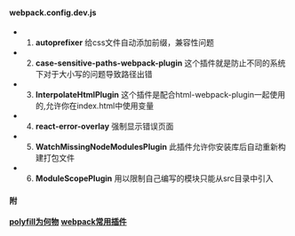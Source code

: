 #### webpack.config.dev.js
* 1. **autoprefixer**
给css文件自动添加前缀，兼容性问题
* 2. **case-sensitive-paths-webpack-plugin**
这个插件就是防止不同的系统下对于大小写的问题导致路径出错
* 3. **InterpolateHtmlPlugin**
这个插件是配合html-webpack-plugin一起使用的,允许你在index.html中使用变量
* 4. **react-error-overlay**
强制显示错误页面
* 5. **WatchMissingNodeModulesPlugin**
此插件允许你安装库后自动重新构建打包文件
* 6. **ModuleScopePlugin**
用以限制自己编写的模块只能从src目录中引入

#### 附
**[polyfill为何物](https://juejin.im/post/5a579bc7f265da3e38496ba1)**
**[webpack常用插件](https://juejin.im/entry/5b0d5fa5518825153d28aec4)**


